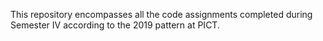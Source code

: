 This repository encompasses all the code assignments completed during Semester IV according to the 2019 pattern at PICT.
